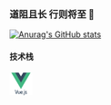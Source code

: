 ### 道阻且长 行则将至 👋

[![Anurag's GitHub stats](https://github-readme-stats.vercel.app/api?username=coder-hxl&theme=radical)](https://github.com/anuraghazra/github-readme-stats)

#### 技术栈
<a href="https://vuejs.org/" target="_blank" rel="noreferrer"> <img src=" https://raw.githubusercontent.com/devicons/devicon/master/icons/vuejs/vuejs-original-wordmark.svg" alt="vuejs" width="40" height="40"/> </a> 
<!--
**coder-hxl/coder-hxl** is a ✨ _special_ ✨ repository because its `README.md` (this file) appears on your GitHub profile.

Here are some ideas to get you started:

- 🔭 I’m currently working on ...
- 🌱 I’m currently learning ...
- 👯 I’m looking to collaborate on ...
- 🤔 I’m looking for help with ...
- 💬 Ask me about ...
- 📫 How to reach me: ...
- 😄 Pronouns: ...
- ⚡ Fun fact: ...
-->
